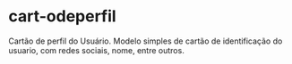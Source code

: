 # cart-odeperfil
Cartão de perfil do Usuário. 
Modelo simples de cartão de identificação do usuario, com redes sociais, nome, entre outros. 
